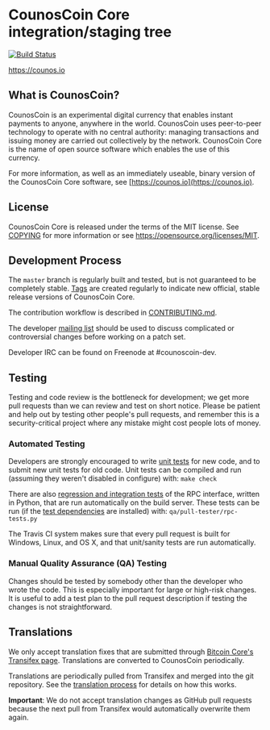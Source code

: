 CounosCoin Core integration/staging tree
=====================================

[![Build Status](https://travis-ci.org/counoscoin-project/counoscoin.svg?branch=master)](https://travis-ci.org/counoscoin-project/counoscoin)

https://counos.io

What is CounosCoin?
----------------

CounosCoin is an experimental digital currency that enables instant payments to
anyone, anywhere in the world. CounosCoin uses peer-to-peer technology to operate
with no central authority: managing transactions and issuing money are carried
out collectively by the network. CounosCoin Core is the name of open source
software which enables the use of this currency.

For more information, as well as an immediately useable, binary version of
the CounosCoin Core software, see [https://counos.io](https://counos.io).

License
-------

CounosCoin Core is released under the terms of the MIT license. See [COPYING](COPYING) for more
information or see https://opensource.org/licenses/MIT.

Development Process
-------------------

The `master` branch is regularly built and tested, but is not guaranteed to be
completely stable. [Tags](https://github.com/counoscoin-project/counoscoin/tags) are created
regularly to indicate new official, stable release versions of CounosCoin Core.

The contribution workflow is described in [CONTRIBUTING.md](CONTRIBUTING.md).

The developer [mailing list](https://groups.google.com/forum/#!forum/counoscoin-dev)
should be used to discuss complicated or controversial changes before working
on a patch set.

Developer IRC can be found on Freenode at #counoscoin-dev.

Testing
-------

Testing and code review is the bottleneck for development; we get more pull
requests than we can review and test on short notice. Please be patient and help out by testing
other people's pull requests, and remember this is a security-critical project where any mistake might cost people
lots of money.

### Automated Testing

Developers are strongly encouraged to write [unit tests](/doc/unit-tests.md) for new code, and to
submit new unit tests for old code. Unit tests can be compiled and run
(assuming they weren't disabled in configure) with: `make check`

There are also [regression and integration tests](/qa) of the RPC interface, written
in Python, that are run automatically on the build server.
These tests can be run (if the [test dependencies](/qa) are installed) with: `qa/pull-tester/rpc-tests.py`

The Travis CI system makes sure that every pull request is built for Windows, Linux, and OS X, and that unit/sanity tests are run automatically.

### Manual Quality Assurance (QA) Testing

Changes should be tested by somebody other than the developer who wrote the
code. This is especially important for large or high-risk changes. It is useful
to add a test plan to the pull request description if testing the changes is
not straightforward.

Translations
------------

We only accept translation fixes that are submitted through [Bitcoin Core's Transifex page](https://www.transifex.com/projects/p/bitcoin/).
Translations are converted to CounosCoin periodically.

Translations are periodically pulled from Transifex and merged into the git repository. See the
[translation process](doc/translation_process.md) for details on how this works.

**Important**: We do not accept translation changes as GitHub pull requests because the next
pull from Transifex would automatically overwrite them again.
